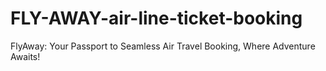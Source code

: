 # FLY-AWAY-air-line-ticket-booking
FlyAway: Your Passport to Seamless Air Travel Booking, Where Adventure Awaits!
